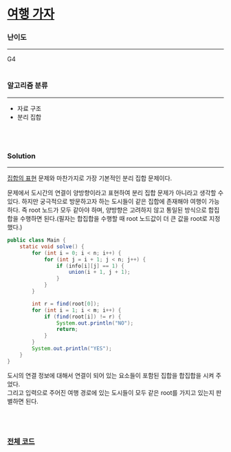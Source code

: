# [여행 가자](https://www.acmicpc.net/problem/1976)

### 난이도

***
G4
<br><br>

### 알고리즘 분류

***

* 자료 구조
* 분리 집합

<br><br>

### Solution

***

[집합의 표현](https://github.com/Jungmin-Seo0527/CodingTest/blob/main/src/ds/BOJ1717_집합의_표현.java) 문제와 마찬가지로 가장 기본적인 분리 집합
문제이다.

문제에서 도시간의 연결이 양방향이라고 표현하여 분리 집합 문제가 아니라고 생각할 수 있다. 하지만 궁극적으로 방문하고자 하는 도시들이 같은 집합에 존재해야 여행이 가능하다. 즉 root 노드가 모두 같아야 하며,
양방향은 고려하지 않고 통일된 방식으로 합집합을 수행하면 된다.(필자는 합집합을 수행할 때 root 노드값이 더 큰 값을 root로 지정했다.)

```java
public class Main {
    static void solve() {
        for (int i = 0; i < n; i++) {
            for (int j = i + 1; j < n; j++) {
                if (info[i][j] == 1) {
                    union(i + 1, j + 1);
                }
            }
        }

        int r = find(root[0]);
        for (int i = 1; i < m; i++) {
            if (find(root[i]) != r) {
                System.out.println("NO");
                return;
            }
        }
        System.out.println("YES");
    }
}
```

도시의 연결 정보에 대해서 연결이 되어 있는 요소들이 포함된 집합을 합집합을 시켜 주었다.      
그리고 입력으로 주어진 여행 경로에 있는 도시들이 모두 같은 root를 가지고 있는지 판별하면 된다.

<br><br>

### [전체 코드](https://github.com/Jungmin-Seo0527/CodingTest/blob/main/src/ds/BOJ1976_여행_가자.java)
